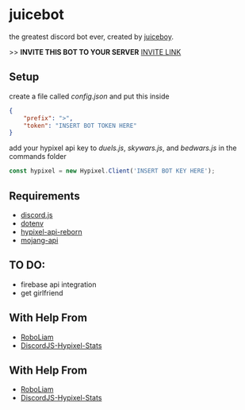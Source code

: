 # juicebot

the greatest discord bot ever, created by [juiceboy](https://twitch.tv/juiceboylive).

\>\> **INVITE THIS BOT TO YOUR SERVER** [INVITE LINK](https://bot.porter.moe)

## Setup
create a file called *config.json* and put this inside
```json
{
	"prefix": ">",
	"token": "INSERT BOT TOKEN HERE"
}
```
add your hypixel api key to *duels.js*, *skywars.js*, and *bedwars.js* in the commands folder
```javascript
const hypixel = new Hypixel.Client('INSERT BOT KEY HERE');
```

## Requirements
- [discord.js](https://www.npmjs.com/package/discord.js)
- [dotenv](https://www.npmjs.com/package/dotenv)
- [hypixel-api-reborn](https://www.npmjs.com/package/hypixel-api-reborn)
- [mojang-api](https://www.npmjs.com/package/mojang-api)

## TO DO:
- firebase api integration
- get girlfriend

## With Help From
- [RoboLiam](https://github.com/Controlfreak707/RoboLiam)
- [DiscordJS-Hypixel-Stats](https://github.com/TheTaxPerson/DiscordJS-Hypixel-Stats/blob/master/commands/skywars.js)

## With Help From
- [RoboLiam](https://github.com/Controlfreak707/RoboLiam)
- [DiscordJS-Hypixel-Stats](https://github.com/TheTaxPerson/DiscordJS-Hypixel-Stats/blob/master/commands/skywars.js)
